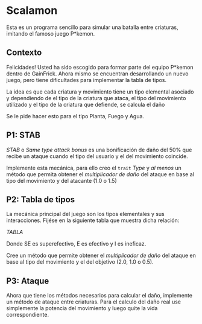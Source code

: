# Scalamon

Esta es un programa sencillo para simular una batalla entre criaturas, imitando el famoso juego P*kemon.

## Contexto
Felicidades! Usted ha sido escogido para formar parte del equipo P*kemon dentro de GainFrick. Ahora mismo se 
encuentran desarrollando un nuevo juego, pero tiene dificultades para implementar la tabla de tipos.

La idea es que cada criatura y movimiento tiene un tipo elemental asociado y dependiendo de el tipo de
la criatura que ataca, el tipo del movimiento utilizado y el tipo de la criatura que defiende, se calcula el daño

Se le pide hacer esto para el tipo Planta, Fuego y Agua.

## P1: STAB

_STAB_ o _Same type attack bonus_ es una bonificación de daño del 50% que recibe un ataque cuando el tipo del
usuario y el del movimiento coincide.

Implemente esta mecánica, para ello creo el `trait` _Type_ y *al menos* un método que permita obtener el *multiplicador de daño*
del ataque en base al tipo del movimiento y del atacante (1.0 o 1.5)


## P2: Tabla de tipos

La mecánica principal del juego son los tipos elementales y sus interacciones. Fijése en la siguiente tabla
que muestra dicha relación:

*TABLA*

Donde SE es superefectivo, E es efectivo y I es ineficaz.

Cree un método que permite obtener el *multiplicador de daño* del ataque en base al tipo del movimiento y el del objetivo (2.0, 1.0 o 0.5).

## P3: Ataque

Ahora que tiene los métodos necesarios para calcular el daño, implemente un método de ataque entre criaturas. Para el calculo del daño
real use simplemente la potencia del movimiento y luego quite la vida correspondiente.

